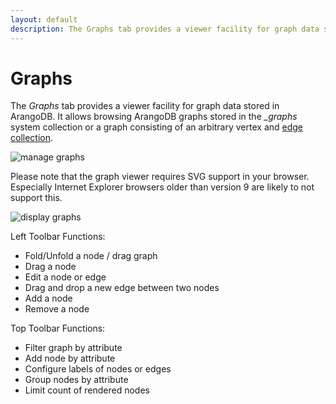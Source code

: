 ```yaml
---
layout: default
description: The Graphs tab provides a viewer facility for graph data stored in ArangoDB
---
```

Graphs
======

The *Graphs* tab provides a viewer facility for graph data stored in ArangoDB.
It allows browsing ArangoDB graphs stored in the *_graphs* system collection or
a graph consisting of an arbitrary vertex and [edge collection](appendix-glossary.html#edge-collection).

![manage graphs](images/graphsView.png)

Please note that the graph viewer requires SVG support in your browser.
Especially Internet Explorer browsers older than version 9 are likely to not
support this.

![display graphs](images/graphViewer.png)

Left Toolbar Functions:

- Fold/Unfold a node / drag graph
- Drag a node
- Edit a node or edge
- Drag and drop a new edge between two nodes
- Add a node
- Remove a node

Top Toolbar Functions:

- Filter graph by attribute
- Add node by attribute 
- Configure labels of nodes or edges
- Group nodes by attribute
- Limit count of rendered nodes
